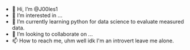 - 👋 Hi, I’m @J00les1
- 👀 I’m interested in ...
- 🌱 I’m currently learning python for data science to evaluate measured data.
- 💞️ I’m looking to collaborate on ...
- 📫 How to reach me, uhm well idk I'm an introvert leave me alone.

<!---
J00les1/J00les1 is a ✨ special ✨ repository because its `README.md` (this file) appears on your GitHub profile.
You can click the Preview link to take a look at your changes.
--->
